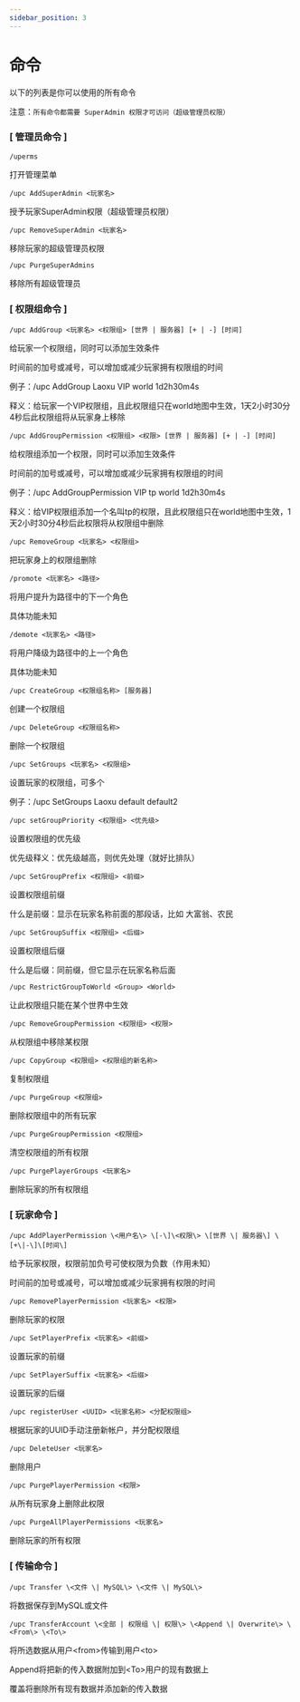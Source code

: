 ```yaml
---
sidebar_position: 3
---
```


# 命令

以下的列表是你可以使用的所有命令

注意：`所有命令都需要 SuperAdmin 权限才可访问（超级管理员权限）`

### [ 管理员命令 ]

`/uperms`

打开管理菜单

`/upc AddSuperAdmin <玩家名>`

授予玩家SuperAdmin权限（超级管理员权限）

`/upc RemoveSuperAdmin <玩家名>`

移除玩家的超级管理员权限

`/upc PurgeSuperAdmins`

移除所有超级管理员

### [ 权限组命令 ]

`/upc AddGroup <玩家名> <权限组> [世界 | 服务器] [+ | -] [时间]`

给玩家一个权限组，同时可以添加生效条件

时间前的加号或减号，可以增加或减少玩家拥有权限组的时间

例子：/upc AddGroup Laoxu VIP world 1d2h30m4s

释义：给玩家一个VIP权限组，且此权限组只在world地图中生效，1天2小时30分4秒后此权限组将从玩家身上移除

`/upc AddGroupPermission <权限组> <权限> [世界 | 服务器] [+ | -] [时间]`

给权限组添加一个权限，同时可以添加生效条件

时间前的加号或减号，可以增加或减少玩家拥有权限组的时间

例子：/upc AddGroupPermission VIP tp world 1d2h30m4s

释义：给VIP权限组添加一个名叫tp的权限，且此权限组只在world地图中生效，1天2小时30分4秒后此权限将从权限组中删除

`/upc RemoveGroup <玩家名> <权限组>`

把玩家身上的权限组删除

`/promote <玩家名> <路径>`

将用户提升为路径中的下一个角色

具体功能未知

`/demote <玩家名> <路径>`

将用户降级为路径中的上一个角色

具体功能未知

`/upc CreateGroup <权限组名称> [服务器]`

创建一个权限组

`/upc DeleteGroup <权限组名称>`

删除一个权限组

`/upc SetGroups <玩家名> <权限组>`

设置玩家的权限组，可多个

例子：/upc SetGroups Laoxu default default2

`/upc setGroupPriority <权限组> <优先级>`

设置权限组的优先级

优先级释义：优先级越高，则优先处理（就好比排队）

`/upc SetGroupPrefix <权限组> <前缀>`

设置权限组前缀

什么是前缀：显示在玩家名称前面的那段话，比如 大富翁、农民

`/upc SetGroupSuffix <权限组> <后缀>`

设置权限组后缀

什么是后缀：同前缀，但它显示在玩家名称后面

`/upc RestrictGroupToWorld <Group> <World>`

让此权限组只能在某个世界中生效

`/upc RemoveGroupPermission <权限组> <权限>`

从权限组中移除某权限

`/upc CopyGroup <权限组> <权限组的新名称>`

复制权限组

`/upc PurgeGroup <权限组>`

删除权限组中的所有玩家

`/upc PurgeGroupPermission <权限组>`

清空权限组的所有权限

`/upc PurgePlayerGroups <玩家名>`

删除玩家的所有权限组

### [ 玩家命令 ]

`/upc AddPlayerPermission \<用户名\> \[-\]\<权限\> \[世界 \| 服务器\] \[+\|-\]\[时间\]`

给予玩家权限，权限前加负号可使权限为负数（作用未知）

时间前的加号或减号，可以增加或减少玩家拥有权限的时间

`/upc RemovePlayerPermission <玩家名> <权限>`

删除玩家的权限

`/upc SetPlayerPrefix <玩家名> <前缀>`

设置玩家的前缀

`/upc SetPlayerSuffix <玩家名> <后缀>`

设置玩家的后缀

`/upc registerUser <UUID> <玩家名称> <分配权限组>`

根据玩家的UUID手动注册新帐户，并分配权限组

`/upc DeleteUser <玩家名>`

删除用户

`/upc PurgePlayerPermission <权限>`

从所有玩家身上删除此权限

`/upc PurgeAllPlayerPermissions <玩家名>`

删除玩家的所有权限

### [ 传输命令 ]

`/upc Transfer \<文件 \| MySQL\> \<文件 \| MySQL\>`

将数据保存到MySQL或文件

`/upc TransferAccount \<全部 | 权限组 \| 权限\> \<Append \| Overwrite\> \<From\> \<To\>`

将所选数据从用户<from\>传输到用户<to\>

Append将把新的传入数据附加到<To\>用户的现有数据上

覆盖将删除所有现有数据并添加新的传入数据